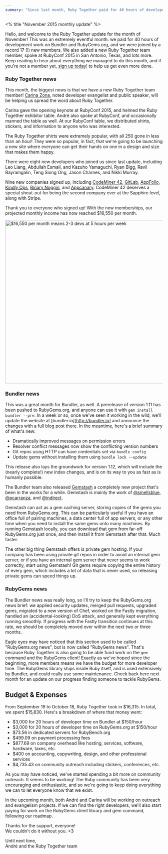 ```yaml
---
summary: "Since last month, Ruby Together paid for 40 hours of developer time on Bundler and RubyGems.org, had 7 new members join, and visited ROSSConf and EuRuKo to hear from the community."
---
```

<% title "November 2015 monthly update" %>

Hello, and welcome to the Ruby Together update for the month of November! This was an extremely eventful month: we paid for 40 hours of development work on Bundler and RubyGems.org, and we were joined by a record 17 (!) new members. We also added a new Ruby Together team member, spoke at RubyConf 2015 in San Antonio, Texas, and lots more. Keep reading to hear about everything we managed to do this month, and if you're not a member yet, [sign up today!][join] to help us get even more done. 

[join]: https://rubytogether.org/#join

### Ruby Together news

This month, the biggest news is that we have a new Ruby Together team member! [Carina Zona][cczona], noted developer evangelist and public speaker, will be helping us spread the word about Ruby Together.

Carina gave the opening keynote at RubyConf 2015, and helmed the Ruby Together exhibitor table. André also spoke at RubyConf, and occasionally manned the table as well. At our RubyConf table, we distributed shirts, stickers, and information to anyone who was interested.

[cczona]: https://twitter.com/cczona

The Ruby Together shirts were extremely popular, with all 250 gone in less than an hour! They were so popular, in fact, that we're going to be launching a new site where everyone can get their hands on one in a design and size that makes them happy.

There were eight new developers who joined us since last update, including Leo Liang, Abdullah Esmail, and Kazuho Yamaguchi, Ryan Bigg, Ravil Bayramgalin, Teng Siong Ong, Jason Charnes, and Nikki Murray.

Nine new companies signed up, including [CodeMiner 42](http://www.codeminer42.com/), [GitLab](https://about.gitlab.com/), [AppFolio](http://www.appfolioinc.com/), [Kindly Ops](https://www.kindlyops.com/), [Binary Noggin](http://binarynoggin.com/), and [Appcanary](https://appcanary.com/). CodeMiner 42 deserves a special shout-out for being the second company ever at the Sapphire level, along with Stripe.

Thank you to everyone who signed up! With the new memberships, our projected monthly income has now reached $16,550 per month.

<div class="clear"><img alt="$16,550 per month means 2-3 devs at 5 hours per week" src="https://rubytogether.org/email/2015-11-30-november-2015-monthly-update/roadmap-status.png" width="520"></div>

### Bundler news

This was a great month for Bundler, as well. A prerelease of version 1.11 has been pushed to RubyGems.org, and anyone can use it with `gem install bundler --pre`. In a week or so, once we've seen it working in the wild, we'll update the website at [bundler.io][http://bundler.io] and announce the changes with a full blog post there. In the meantime, here's a brief summary of what's new:

  - Dramatically improved messages on permission errors
  - Resolver conflict messages now show the conflicting version numbers
  - Git repos using HTTP can have credentials set via `bundle config`
  - Update gems without installing them using `bundle lock --update`

This release also lays the groundwork for version 1.12, which will include the (nearly complete!) new index changes, and is on its way to you as fast as is humanly possible.

The Bundler team also released [Gemstash][gemstash] a completely new project that's been in the works for a while. Gemstash is mainly the work of [@smellsblue][smellsblue], [@pcarranza][pcarranza], and [@indirect][indirect].

[gemstash]: https://github.com/bundler/gemstash
[pcarranza]: https://github.com/pcarranza
[smellsblue]: https://github.com/smellsblue
[indirect]: https://github.com/indirect

Gemstash can act as a gem caching server, storing copies of the gems you need from RubyGems.org. This can be particularly useful if you have an office full of pairing machines, a data center full of app servers, or any other time when you need to install the same gems onto many machines. By running Gemstash locally, you can download that gem from far-off RubyGems.org just once, and then install it from Gemstash after that. Much faster.

The other big thing Gemstash offers is private gem hosting. If your company has been using private git repos in order to avoid an internal gem server, or if you have an internal gem server that never seems to work correctly, start using Gemstash! Git gems require copying the entire history of every gem, which includes a lot of data that is never used, so releasing private gems can speed things up.

### RubyGems news

The Bundler news was really long, so I'll try to keep the RubyGems.org news brief: we applied security updates, merged pull requests, upgraded gems, migrated to a new version of Chef, worked on the Fastly migration, handled an (accidental-looking) DoS attack, and generally kept everything running smoothly. If progress with the Fastly transition continues at this rate, we should be completely moved over within the next two or three months.

Eagle eyes may have noticed that this section used to be called "RubyGems.org news", but is now called "RubyGems news". That's because Ruby Together is also going to be able fund work on the `gem` command and the RubyGems client! Exactly as we've hoped since the beginning, more members means we have the budget for more developer time. The RubyGems library ships inside Ruby itself, and is used extensively by Bundler, and could really use some maintenance. Check back here next month for an update on our progress finding someone to tackle RubyGems.

## Budget & Expenses

From September 19 to October 18, Ruby Together took in $16,315. In total, we spent $15,830. Here's a breakdown of where that money went:

  - $3,000 for 20 hours of developer time on Bundler at $150/hour
  - $3,000 for 20 hours of developer time on RubyGems.org at $150/hour
  - $73.56 in dedicated servers for RubyBench.org
  - $499.09 on payment processing fees
  - $877.69 on company overhead like hosting, services, software, hardware, taxes, etc.
  - $400 on accounting, copywriting, design, and other professional services
  - $4,735.43 on community outreach including stickers, conferences, etc.

As you may have noticed, we've started spending a bit more on community outreach. It seems to be working! The Ruby community has been very encouraging and enthusiastic, and so we're going to keep doing everything we can to let everyone know that we exist.

In the upcoming month, both André and Carina will be working on outreach and evangelism projects. If we can find the right developers, we'll also start paying for work on the RubyGems client library and gem command, following our roadmap.

Thanks for the support, everyone!<br>
We couldn't do it without you. <3

Until next time,<br>
André and the Ruby Together team
